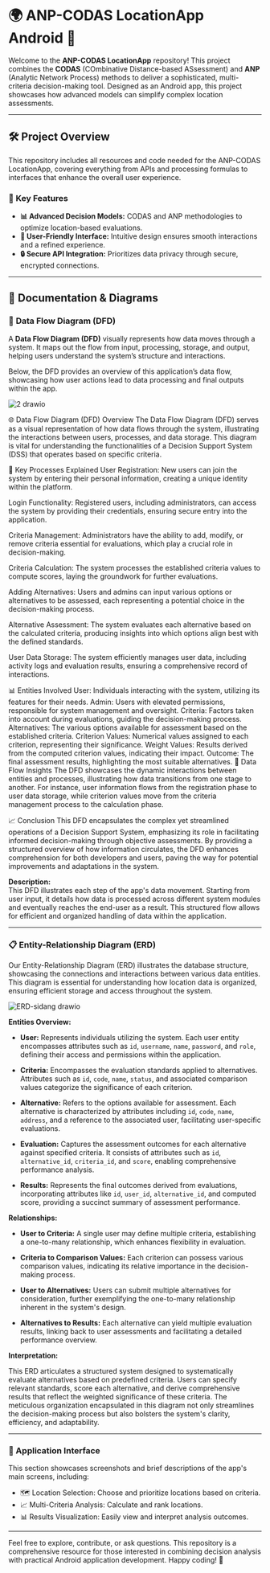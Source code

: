 # 🌍 ANP-CODAS LocationApp Android 📍

Welcome to the **ANP-CODAS LocationApp** repository! This project combines the **CODAS** (COmbinative Distance-based ASsessment) and **ANP** (Analytic Network Process) methods to deliver a sophisticated, multi-criteria decision-making tool. Designed as an Android app, this project showcases how advanced models can simplify complex location assessments. 

---

## 🛠️ Project Overview

This repository includes all resources and code needed for the ANP-CODAS LocationApp, covering everything from APIs and processing formulas to interfaces that enhance the overall user experience.

### 🔑 Key Features
- **📊 Advanced Decision Models:** CODAS and ANP methodologies to optimize location-based evaluations.
- **🎨 User-Friendly Interface:** Intuitive design ensures smooth interactions and a refined experience.
- **🔒 Secure API Integration:** Prioritizes data privacy through secure, encrypted connections.

---

## 📂 Documentation & Diagrams

### 📐 **Data Flow Diagram (DFD)**

A **Data Flow Diagram (DFD)** visually represents how data moves through a system. It maps out the flow from input, processing, storage, and output, helping users understand the system’s structure and interactions.

Below, the DFD provides an overview of this application’s data flow, showcasing how user actions lead to data processing and final outputs within the app.

![2 drawio](https://github.com/user-attachments/assets/f75b4c69-460e-42e6-9b35-cec395d373fe)

🌐 Data Flow Diagram (DFD) Overview
The Data Flow Diagram (DFD) serves as a visual representation of how data flows through the system, illustrating the interactions between users, processes, and data storage. This diagram is vital for understanding the functionalities of a Decision Support System (DSS) that operates based on specific criteria.

🔑 Key Processes Explained
User Registration: New users can join the system by entering their personal information, creating a unique identity within the platform.

Login Functionality: Registered users, including administrators, can access the system by providing their credentials, ensuring secure entry into the application.

Criteria Management: Administrators have the ability to add, modify, or remove criteria essential for evaluations, which play a crucial role in decision-making.

Criteria Calculation: The system processes the established criteria values to compute scores, laying the groundwork for further evaluations.

Adding Alternatives: Users and admins can input various options or alternatives to be assessed, each representing a potential choice in the decision-making process.

Alternative Assessment: The system evaluates each alternative based on the calculated criteria, producing insights into which options align best with the defined standards.

User Data Storage: The system efficiently manages user data, including activity logs and evaluation results, ensuring a comprehensive record of interactions.

📊 Entities Involved
User: Individuals interacting with the system, utilizing its features for their needs.
Admin: Users with elevated permissions, responsible for system management and oversight.
Criteria: Factors taken into account during evaluations, guiding the decision-making process.
Alternatives: The various options available for assessment based on the established criteria.
Criterion Values: Numerical values assigned to each criterion, representing their significance.
Weight Values: Results derived from the computed criterion values, indicating their impact.
Outcome: The final assessment results, highlighting the most suitable alternatives.
🔄 Data Flow Insights
The DFD showcases the dynamic interactions between entities and processes, illustrating how data transitions from one stage to another. For instance, user information flows from the registration phase to user data storage, while criterion values move from the criteria management process to the calculation phase.

📈 Conclusion
This DFD encapsulates the complex yet streamlined operations of a Decision Support System, emphasizing its role in facilitating informed decision-making through objective assessments. By providing a structured overview of how information circulates, the DFD enhances comprehension for both developers and users, paving the way for potential improvements and adaptations in the system.

**Description:**  
This DFD illustrates each step of the app's data movement. Starting from user input, it details how data is processed across different system modules and eventually reaches the end-user as a result. This structured flow allows for efficient and organized handling of data within the application.

--- 

### 📋 Entity-Relationship Diagram (ERD)
Our Entity-Relationship Diagram (ERD) illustrates the database structure, showcasing the connections and interactions between various data entities. This diagram is essential for understanding how location data is organized, ensuring efficient storage and access throughout the system.

![ERD-sidang drawio](https://github.com/user-attachments/assets/9cf41f94-1456-4908-99b4-9e7e94bd1a49)

**Entities Overview:**

- **User:** Represents individuals utilizing the system. Each user entity encompasses attributes such as `id`, `username`, `name`, `password`, and `role`, defining their access and permissions within the application.

- **Criteria:** Encompasses the evaluation standards applied to alternatives. Attributes such as `id`, `code`, `name`, `status`, and associated comparison values categorize the significance of each criterion.

- **Alternative:** Refers to the options available for assessment. Each alternative is characterized by attributes including `id`, `code`, `name`, `address`, and a reference to the associated user, facilitating user-specific evaluations.

- **Evaluation:** Captures the assessment outcomes for each alternative against specified criteria. It consists of attributes such as `id`, `alternative_id`, `criteria_id`, and `score`, enabling comprehensive performance analysis.

- **Results:** Represents the final outcomes derived from evaluations, incorporating attributes like `id`, `user_id`, `alternative_id`, and computed score, providing a succinct summary of assessment performance.

**Relationships:**

- **User to Criteria:** A single user may define multiple criteria, establishing a one-to-many relationship, which enhances flexibility in evaluation.

- **Criteria to Comparison Values:** Each criterion can possess various comparison values, indicating its relative importance in the decision-making process.

- **User to Alternatives:** Users can submit multiple alternatives for consideration, further exemplifying the one-to-many relationship inherent in the system's design.

- **Alternatives to Results:** Each alternative can yield multiple evaluation results, linking back to user assessments and facilitating a detailed performance overview.

**Interpretation:**

This ERD articulates a structured system designed to systematically evaluate alternatives based on predefined criteria. Users can specify relevant standards, score each alternative, and derive comprehensive results that reflect the weighted significance of these criteria. The meticulous organization encapsulated in this diagram not only streamlines the decision-making process but also bolsters the system's clarity, efficiency, and adaptability.

---

### 📱 Application Interface
This section showcases screenshots and brief descriptions of the app's main screens, including:
  - 🗺️ Location Selection: Choose and prioritize locations based on criteria.
  - 📈 Multi-Criteria Analysis: Calculate and rank locations.
  - 📊 Results Visualization: Easily view and interpret analysis outcomes.

---

Feel free to explore, contribute, or ask questions. This repository is a comprehensive resource for those interested in combining decision analysis with practical Android application development. Happy coding! 🎉
